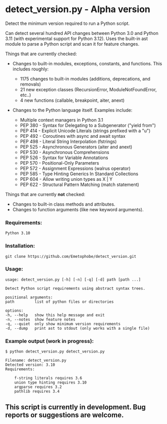 # detect_version.py - Alpha version

Detect the minimum version required to run a Python script.

Can detect several hundred API changes between Python 3.0 and Python 3.11 (with experimental support for Python 3.12). Uses the built-in ast module to parse a Python script and scan it for feature changes.

Things that are currently checked:

* Changes to built-in modules, exceptions, constants, and functions. This includes roughly:

    * 1175 changes to built-in modules (additions, deprecations, and removals)
    * 21 new exception classes (RecursionError, ModuleNotFoundError, etc..)
    * 4 new functions (callable, breakpoint, aiter, anext)

* Changes to the Python language itself. Examples include:

    * Multiple context managers in Python 3.1
    * PEP 380 - Syntax for Delegating to a Subgenerator ("yield from")
    * PEP 414 - Explicit Unicode Literals (strings prefixed with a "u")
    * PEP 492 - Coroutines with async and await syntax
    * PEP 498 - Literal String Interpolation (fstrings)
    * PEP 525 - Asynchronous Generators (aiter and anext)
    * PEP 530 - Asynchronous Comprehensions
    * PEP 526 - Syntax for Variable Annotations
    * PEP 570 - Positional-Only Parameters
    * PEP 572 - Assignment Expressions (walrus operator)
    * PEP 585 - Type Hinting Generics In Standard Collections
    * PEP 604 - Allow writing union types as X | Y
    * PEP 622 - Structural Pattern Matching (match statement)

Things that are currently **not** checked:

* Changes to built-in class methods and attributes.
* Changes to function arguments (like new keyword arguments).


### Requirements:

    Python 3.10

### Installation:

    git clone https://github.com/Emetophobe/detect_version.git

### Usage:

    usage: detect_version.py [-h] [-n] [-q] [-d] path [path ...]

    Detect Python script requirements using abstract syntax trees.

    positional arguments:
    path         list of python files or directories

    options:
    -h, --help   show this help message and exit
    -n, --notes  show feature notes
    -q, --quiet  only show minimum version requirements
    -d, --dump   print ast to stdout (only works with a single file)

### Example output (work in progress):

    $ python detect_version.py detect_version.py

    Filename: detect_version.py
    Detected version: 3.10
    Requirements:

        f-string literals requires 3.6
        union type hinting requires 3.10
        argparse requires 3.2
        pathlib requires 3.4


## This script is currently in development. Bug reports or suggestions are welcome.
